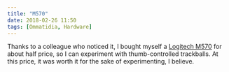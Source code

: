 ```yaml
---
title: "M570"
date: 2018-02-26 11:50
tags: [Ommatidia, Hardware]
---
```


Thanks to a colleague who noticed it, I bought myself a [Logitech M570][m570] for about half price, so I can experiment with thumb-controlled trackballs. At this price, it was worth it for the sake of experimenting, I believe.

 [m570]: https://www.logitech.com/en-us/product/wireless-trackball-m570
